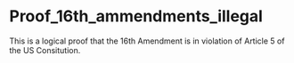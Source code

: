 # Proof_16th_ammendments_illegal
This is a logical proof that the 16th Amendment is in violation of Article 5 of the US Consitution.
